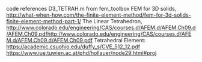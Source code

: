 ﻿code references
D3_TETRAH.m from fem_toolbox
FEM for 3D solids, http://what-when-how.com/the-finite-element-method/fem-for-3d-solids-finite-element-method-part-1/
The Linear Tetrahedron, http://www.colorado.edu/engineering/CAS/courses.d/AFEM.d/AFEM.Ch09.d/AFEM.Ch09.pdfhttp://www.colorado.edu/engineering/CAS/courses.d/AFEM.d/AFEM.Ch09.d/AFEM.Ch09.pdf
Tetrahedral  Element: https://academic.csuohio.edu/duffy_s/CVE_512_12.pdf
https://www.iue.tuwien.ac.at/phd/hollauer/node29.html#proj
